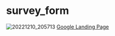 # survey_form
![20221210_205713](https://user-images.githubusercontent.com/111659003/206870389-5b2c60fe-991f-4fa3-ac4d-c794fc1aac96.gif)
<a href="https://madwinn.github.io/google_landing_page/">Google Landing Page</a>
